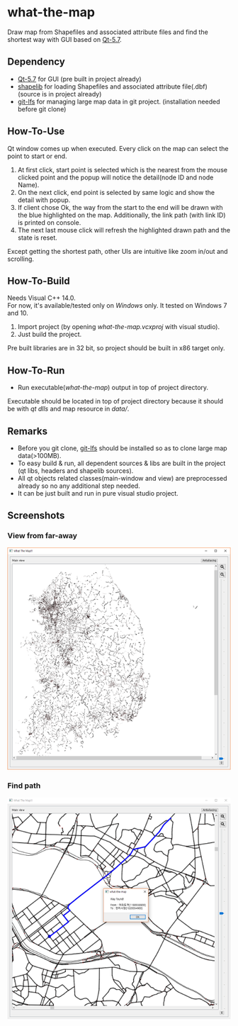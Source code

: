 # what-the-map
Draw map from Shapefiles and associated attribute files and find the shortest way with GUI based on <a href="https://doc.qt.io/qt-5/">Qt-5.7</a>.

## Dependency
- <a href="https://doc.qt.io/qt-5/">Qt-5.7</a> for GUI (pre built in project already)
- <a href="http://shapelib.maptools.org/">shapelib</a> for loading Shapefiles and associated attribute file(.dbf) (source is in project already)
- <a href="https://git-lfs.github.com/">git-lfs</a> for managing large map data in git project. (installation needed before git clone)

## How-To-Use
Qt window comes up when executed. Every click on the map can select the point to start or end.

1. At first click, start point is selected which is the nearest from the mouse clicked point and the popup will notice the detail(node ID and node Name).
2. On the next click, end point is selected by same logic and show the detail with popup.
3. If client chose Ok, the way from the start to the end will be drawn with the blue highlighted on the map. Additionally, the link path (with link ID) is printed on console.
4. The next last mouse click will refresh the highlighted drawn path and the state is reset.

Except getting the shortest path, other UIs are intuitive like zoom in/out and scrolling.

## How-To-Build
Needs Visual C++ 14.0.<br>
For now, it's available/tested only on _Windows_ only. It tested on Windows 7 and 10.

1. Import project (by opening _what-the-map.vcxproj_ with visual studio).
2. Just build the project.

Pre built libraries are in 32 bit, so project should be built in x86 target only.

## How-To-Run
- Run executable(_what-the-map_) output in top of project directory.

Executable should be located in top of project directory because it should be with _qt dlls_ and map resource in _data/_.

## Remarks
- Before you git clone, <a href="https://git-lfs.github.com/">git-lfs</a> should be installed so as to clone large map data(>100MB).
- To easy build & run, all dependent sources & libs are built in the project (qt libs, headers and shapelib sources).
- All qt objects related classes(main-window and view) are preprocessed already so no any additional step needed.
- It can be just built and run in pure visual studio project.

## Screenshots
### View from far-away
![Alt text](/screenshots/full.png?raw=true)
### Find path
![Alt text](/screenshots/way-drawn.png?raw=true)
